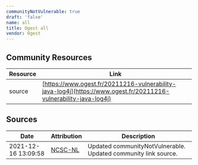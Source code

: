 ```yaml
---
communityNotVulnerable: true
draft: 'false'
name: all
title: Ogest all
vendor: Ogest
---
```



## Community Resources
| Resource | Link |
| --- | --- |
| source | [https://www.ogest.fr/20211216-vulnerability-java-log4j](https://www.ogest.fr/20211216-vulnerability-java-log4j) |


## Sources
| Date | Attribution | Description |
| --- | --- | --- |
| 2021-12-16 13:09:58 | [NCSC-NL](https://github.com/NCSC-NL/log4shell/blob/main/software/README.md) | Updated communityNotVulnerable. Updated community link source.  |
